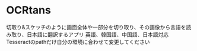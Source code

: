 # OCRtans
切取り&amp;スケッチのように画面全体や一部分を切り取り、その画像から言語を読み取り、日本語に翻訳するアプリ
英語、韓国語、中国語、日本語対応
Tesseractのpathだけ自分の環境に合わせて変更してください

